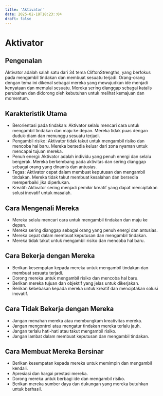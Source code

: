 ```yaml
---
title: 'Aktivator'
date: 2025-02-18T18:23::04
draft: false
---
```


# Aktivator

## Pengenalan

Aktivator adalah salah satu dari 34 tema CliftonStrengths, yang berfokus pada mengambil tindakan dan membuat sesuatu terjadi. Orang-orang dengan tema ini dikenal sebagai mereka yang mewujudkan ide menjadi kenyataan dan memulai sesuatu. Mereka sering dianggap sebagai katalis perubahan dan didorong oleh kebutuhan untuk melihat kemajuan dan momentum.

## Karakteristik Utama

- Berorientasi pada tindakan: Aktivator selalu mencari cara untuk mengambil tindakan dan maju ke depan. Mereka tidak puas dengan duduk-diam dan menunggu sesuatu terjadi.
- Pengambil risiko: Aktivator tidak takut untuk mengambil risiko dan mencoba hal baru. Mereka bersedia keluar dari zona nyaman untuk mencapai tujuan mereka.
- Penuh energi: Aktivator adalah individu yang penuh energi dan selalu bergerak. Mereka berkembang pada aktivitas dan sering dianggap sebagai orang yang dinamis dan antusias.
- Tegas: Aktivator cepat dalam membuat keputusan dan mengambil tindakan. Mereka tidak takut membuat kesalahan dan bersedia memperbaiki jika diperlukan.
- Kreatif: Aktivator sering menjadi pemikir kreatif yang dapat menciptakan solusi inovatif untuk masalah.

## Cara Mengenali Mereka

- Mereka selalu mencari cara untuk mengambil tindakan dan maju ke depan.
- Mereka sering dianggap sebagai orang yang penuh energi dan antusias.
- Mereka cepat dalam membuat keputusan dan mengambil tindakan.
- Mereka tidak takut untuk mengambil risiko dan mencoba hal baru.

## Cara Bekerja dengan Mereka

- Berikan kesempatan kepada mereka untuk mengambil tindakan dan membuat sesuatu terjadi.
- Dorong mereka untuk mengambil risiko dan mencoba hal baru.
- Berikan mereka tujuan dan objektif yang jelas untuk dikerjakan.
- Berikan kebebasan kepada mereka untuk kreatif dan menciptakan solusi inovatif.

## Cara Tidak Bekerja dengan Mereka

- Jangan menahan mereka atau membungkam kreativitas mereka.
- Jangan mengontrol atau mengatur tindakan mereka terlalu jauh.
- Jangan terlalu hati-hati atau takut mengambil risiko.
- Jangan lambat dalam membuat keputusan dan mengambil tindakan.

## Cara Membuat Mereka Bersinar

- Berikan kesempatan kepada mereka untuk memimpin dan mengambil kendali.
- Apresiasi dan hargai prestasi mereka.
- Dorong mereka untuk berbagi ide dan mengambil risiko.
- Berikan mereka sumber daya dan dukungan yang mereka butuhkan untuk berhasil.

